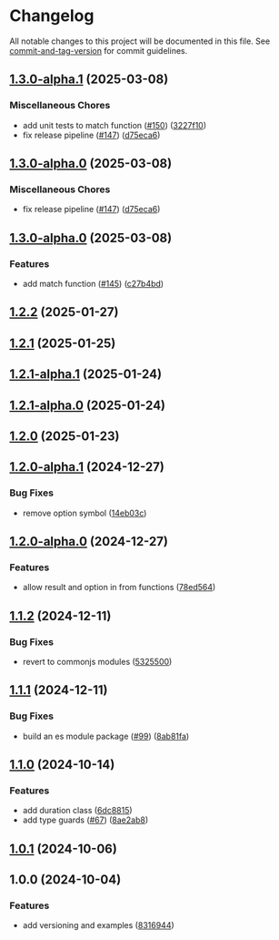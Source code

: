 # Changelog

All notable changes to this project will be documented in this file. See
[commit-and-tag-version](https://github.com/absolute-version/commit-and-tag-version)
for commit guidelines.

## [1.3.0-alpha.1](https://github.com/rowan-gud/ts-core/compare/v1.3.0-alpha.0...v1.3.0-alpha.1) (2025-03-08)


### Miscellaneous Chores

* add unit tests to match function ([#150](https://github.com/rowan-gud/ts-core/issues/150)) ([3227f10](https://github.com/rowan-gud/ts-core/commit/3227f10834d2ec1561d8c0cc0143ba43705909cd))
* fix release pipeline ([#147](https://github.com/rowan-gud/ts-core/issues/147)) ([d75eca6](https://github.com/rowan-gud/ts-core/commit/d75eca6e8313e19be89020c666db45db6942343f))

## [1.3.0-alpha.0](https://github.com/rowan-gud/ts-core/compare/v1.3.0-alpha.0...v1.3.0-alpha.0) (2025-03-08)


### Miscellaneous Chores

* fix release pipeline ([#147](https://github.com/rowan-gud/ts-core/issues/147)) ([d75eca6](https://github.com/rowan-gud/ts-core/commit/d75eca6e8313e19be89020c666db45db6942343f))

## [1.3.0-alpha.0](https://github.com/rowan-gud/ts-core/compare/v1.2.2...v1.3.0-alpha.0) (2025-03-08)


### Features

* add match function ([#145](https://github.com/rowan-gud/ts-core/issues/145)) ([c27b4bd](https://github.com/rowan-gud/ts-core/commit/c27b4bdb8a940d23a0075befee99ea79c7951826))

## [1.2.2](https://github.com/rowan-gud/ts-core/compare/v1.2.1...v1.2.2) (2025-01-27)

## [1.2.1](https://github.com/rowan-gud/ts-core/compare/v1.2.1-alpha.1...v1.2.1) (2025-01-25)

## [1.2.1-alpha.1](https://github.com/rowan-gud/ts-core/compare/v1.2.1-alpha.0...v1.2.1-alpha.1) (2025-01-24)

## [1.2.1-alpha.0](https://github.com/rowan-gud/ts-core/compare/v1.2.0...v1.2.1-alpha.0) (2025-01-24)

## [1.2.0](https://github.com/rowan-gud/ts-core/compare/v1.2.0-alpha.1...v1.2.0) (2025-01-23)

## [1.2.0-alpha.1](https://github.com/rowan-gud/ts-core/compare/v1.2.0-alpha.0...v1.2.0-alpha.1) (2024-12-27)

### Bug Fixes

- remove option symbol
  ([14eb03c](https://github.com/rowan-gud/ts-core/commit/14eb03c55136219fc2d1e04f937be4cd78b2a946))

## [1.2.0-alpha.0](https://github.com/rowan-gud/ts-core/compare/v1.1.2...v1.2.0-alpha.0) (2024-12-27)

### Features

- allow result and option in from functions
  ([78ed564](https://github.com/rowan-gud/ts-core/commit/78ed56483fcb7d8033cee60a62ebb37f0d513ef2))

## [1.1.2](https://github.com/rowan-gud/ts-core/compare/v1.1.1...v1.1.2) (2024-12-11)

### Bug Fixes

- revert to commonjs modules
  ([5325500](https://github.com/rowan-gud/ts-core/commit/53255006ba2980808f900375656266d5e473a89f))

## [1.1.1](https://github.com/rowan-gud/ts-core/compare/v1.1.0...v1.1.1) (2024-12-11)

### Bug Fixes

- build an es module package
  ([#99](https://github.com/rowan-gud/ts-core/issues/99))
  ([8ab81fa](https://github.com/rowan-gud/ts-core/commit/8ab81facf588b39e6ef06c2c01571c4e4b0e0ddf))

## [1.1.0](https://github.com/rowan-gud/ts-core/compare/v1.0.1...v1.1.0) (2024-10-14)

### Features

- add duration class
  ([6dc8815](https://github.com/rowan-gud/ts-core/commit/6dc8815a2ced5d3dcab2eb9d16c9702587e42d1a))
- add type guards ([#67](https://github.com/rowan-gud/ts-core/issues/67))
  ([8ae2ab8](https://github.com/rowan-gud/ts-core/commit/8ae2ab8f63c60f1529c4dede88c4477ef80ca091))

## [1.0.1](https://github.com/rowan-gud/ts-core/compare/v1.0.0...v1.0.1) (2024-10-06)

## 1.0.0 (2024-10-04)

### Features

- add versioning and examples
  ([8316944](https://github.com/rowan-gud/ts-core/commit/83169442c5c82dd0f752f42bdcf44f73ee82b478))
